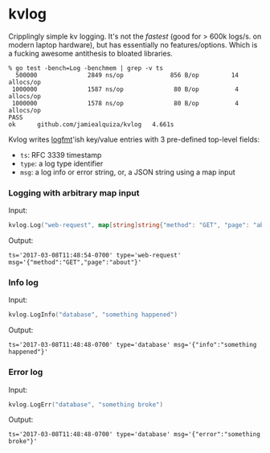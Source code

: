 # kvlog
Cripplingly simple kv logging. It's not the _fastest_ (good for > 600k logs/s. on modern laptop hardware), but has essentially no features/options. Which is a fucking awesome antithesis to bloated libraries.

```
% go test -bench=Log -benchmem | grep -v ts
  500000              2849 ns/op             856 B/op         14 allocs/op
 1000000              1587 ns/op              80 B/op          4 allocs/op
 1000000              1578 ns/op              80 B/op          4 allocs/op
PASS
ok      github.com/jamiealquiza/kvlog   4.661s
```

Kvlog writes [logfmt](https://brandur.org/logfmt)'ish key/value entries with 3 pre-defined top-level fields:

- `ts`: RFC 3339 timestamp
- `type`: a log type identifier
- `msg`: a log info or error string, or, a JSON string using a map input


### Logging with arbitrary map input
Input:
```go
kvlog.Log("web-request", map[string]string{"method": "GET", "page": "about"})
```
Output:
```
ts='2017-03-08T11:48:54-0700' type='web-request' msg='{"method":"GET","page":"about"}'
```

### Info log
Input:
```go
kvlog.LogInfo("database", "something happened")
```
Output:
```
ts='2017-03-08T11:48:48-0700' type='database' msg='{"info":"something happened"}'
```

### Error log
Input:
```go
kvlog.LogErr("database", "something broke")
```
Output:
```
ts='2017-03-08T11:48:48-0700' type='database' msg='{"error":"something broke"}'
```

##
